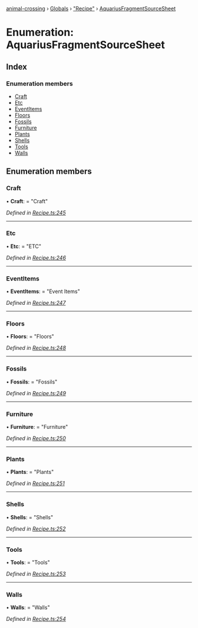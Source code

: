 [animal-crossing](../README.md) › [Globals](../globals.md) › ["Recipe"](../modules/_recipe_.md) › [AquariusFragmentSourceSheet](_recipe_.aquariusfragmentsourcesheet.md)

# Enumeration: AquariusFragmentSourceSheet

## Index

### Enumeration members

* [Craft](_recipe_.aquariusfragmentsourcesheet.md#craft)
* [Etc](_recipe_.aquariusfragmentsourcesheet.md#etc)
* [EventItems](_recipe_.aquariusfragmentsourcesheet.md#eventitems)
* [Floors](_recipe_.aquariusfragmentsourcesheet.md#floors)
* [Fossils](_recipe_.aquariusfragmentsourcesheet.md#fossils)
* [Furniture](_recipe_.aquariusfragmentsourcesheet.md#furniture)
* [Plants](_recipe_.aquariusfragmentsourcesheet.md#plants)
* [Shells](_recipe_.aquariusfragmentsourcesheet.md#shells)
* [Tools](_recipe_.aquariusfragmentsourcesheet.md#tools)
* [Walls](_recipe_.aquariusfragmentsourcesheet.md#walls)

## Enumeration members

###  Craft

• **Craft**: = "Craft"

*Defined in [Recipe.ts:245](https://github.com/Norviah/animal-crossing/blob/3bd87eb/module/types/Recipe.ts#L245)*

___

###  Etc

• **Etc**: = "ETC"

*Defined in [Recipe.ts:246](https://github.com/Norviah/animal-crossing/blob/3bd87eb/module/types/Recipe.ts#L246)*

___

###  EventItems

• **EventItems**: = "Event Items"

*Defined in [Recipe.ts:247](https://github.com/Norviah/animal-crossing/blob/3bd87eb/module/types/Recipe.ts#L247)*

___

###  Floors

• **Floors**: = "Floors"

*Defined in [Recipe.ts:248](https://github.com/Norviah/animal-crossing/blob/3bd87eb/module/types/Recipe.ts#L248)*

___

###  Fossils

• **Fossils**: = "Fossils"

*Defined in [Recipe.ts:249](https://github.com/Norviah/animal-crossing/blob/3bd87eb/module/types/Recipe.ts#L249)*

___

###  Furniture

• **Furniture**: = "Furniture"

*Defined in [Recipe.ts:250](https://github.com/Norviah/animal-crossing/blob/3bd87eb/module/types/Recipe.ts#L250)*

___

###  Plants

• **Plants**: = "Plants"

*Defined in [Recipe.ts:251](https://github.com/Norviah/animal-crossing/blob/3bd87eb/module/types/Recipe.ts#L251)*

___

###  Shells

• **Shells**: = "Shells"

*Defined in [Recipe.ts:252](https://github.com/Norviah/animal-crossing/blob/3bd87eb/module/types/Recipe.ts#L252)*

___

###  Tools

• **Tools**: = "Tools"

*Defined in [Recipe.ts:253](https://github.com/Norviah/animal-crossing/blob/3bd87eb/module/types/Recipe.ts#L253)*

___

###  Walls

• **Walls**: = "Walls"

*Defined in [Recipe.ts:254](https://github.com/Norviah/animal-crossing/blob/3bd87eb/module/types/Recipe.ts#L254)*
